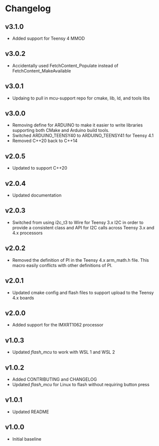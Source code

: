 # Changelog

## v3.1.0
- Added support for Teensy 4 MMOD

## v3.0.2
- Accidentally used FetchContent_Populate instead of FetchContent_MakeAvailable

## v3.0.1
- Updaing to pull in mcu-support repo for cmake, lib, ld, and tools libs

## v3.0.0
- Removing define for ARDUINO to make it easier to write libraries supporting both CMake and Arduino build tools.
- Switched ARDUINO_TEENSY40 to ARDUINO_TEENSY41 for Teensy 4.1
- Removed C++20 back to C++14

## v2.0.5
- Updated to support C++20

## v2.0.4
- Updated documentation

## v2.0.3
- Switched from using i2c_t3 to Wire for Teensy 3.x I2C in order to provide a consistent class and API for I2C calls across Teensy 3.x and 4.x processors

## v2.0.2
- Removed the definition of PI in the Teensy 4.x arm_math.h file. This macro easily conflicts with other definitions of PI.

## v2.0.1
- Updated cmake config and flash files to support upload to the Teensy 4.x boards

## v2.0.0
- Added support for the IMXRT1062 processor

## v1.0.3
- Updated *flash_mcu* to work with WSL 1 and WSL 2

## v1.0.2
- Added CONTRIBUTING and CHANGELOG
- Updated *flash_mcu* for Linux to flash without requiring button press

## v1.0.1
- Updated README

## v1.0.0
- Initial baseline
